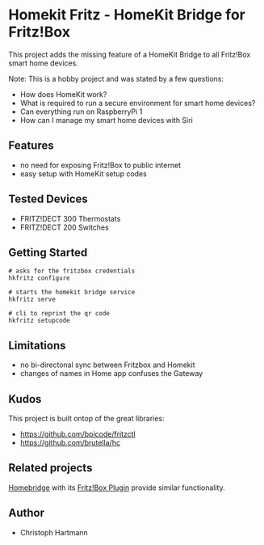 # Homekit Fritz - HomeKit Bridge for Fritz!Box

This project adds the missing feature of a HomeKit Bridge to all Fritz!Box smart home devices.

Note: This is a hobby project and was stated by a few questions:

- How does HomeKit work?
- What is required to run a secure environment for smart home devices?
- Can everything run on RaspberryPi 1
- How can I manage my smart home devices with Siri

## Features

- no need for exposing Fritz!Box to public internet
- easy setup with HomeKit setup codes

## Tested Devices

- FRITZ!DECT 300 Thermostats
- FRITZ!DECT 200 Switches

## Getting Started

```
# asks for the fritzbox credentials
hkfritz configure

# starts the homekit bridge service
hkfritz serve

# cli to reprint the qr code
hkfritz setupcode
```

## Limitations

- no bi-directonal sync between Fritzbox and Homekit
- changes of names in Home app confuses the Gateway

## Kudos

This project is built ontop of the great libraries:

- https://github.com/bpicode/fritzctl
- https://github.com/brutella/hc

## Related projects

[Homebridge](https://github.com/nfarina/homebridge) with its [Fritz!Box Plugin](https://github.com/andig/homebridge-fritz) provide similar functionality.

## Author

- Christoph Hartmann

